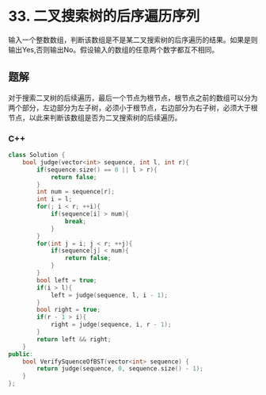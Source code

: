 # 33. 二叉搜索树的后序遍历序列

输入一个整数数组，判断该数组是不是某二叉搜索树的后序遍历的结果。如果是则输出Yes,否则输出No。假设输入的数组的任意两个数字都互不相同。

## 题解

对于搜索二叉树的后续遍历，最后一个节点为根节点，根节点之前的数组可以分为两个部分，左边部分为左子树，必须小于根节点，右边部分为右子树，必须大于根节点，以此来判断该数组是否为二叉搜索树的后续遍历。

### C++

```cpp
class Solution {
    bool judge(vector<int> sequence, int l, int r){
        if(sequence.size() == 0 || l > r){
            return false;
        }
        int num = sequence[r];
        int i = l;
        for(; i < r; ++i){
            if(sequence[i] > num){
                break;
            }
        }
        for(int j = i; j < r; ++j){
            if(sequence[j] < num){
                return false;
            }
        }
        bool left = true;
        if(i > l){
            left = judge(sequence, l, i - 1);
        }
        bool right = true;
        if(r - 1 > i){
            right = judge(sequence, i, r - 1);
        }
        return left && right;
    }
public:
    bool VerifySquenceOfBST(vector<int> sequence) {
        return judge(sequence, 0, sequence.size() - 1);
    }
};
```
